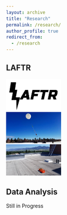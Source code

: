 ```yaml
---
layout: archive
title: "Research"
permalink: /research/
author_profile: true
redirect_from:
  - /research
---
```


## LAFTR
<div class="row">
  <div class="column">
    <img src="../images/LAFTR_logo.png" alt="Snow" style="width:30%">
  </div>
  <div class="column">
    <img src="../images/laftr_balloon1.jpg" alt="Forest" style="width:30%">
  </div>
  <div class="column">
    <img src="../images/laftr_rooftop.jpg" alt="Mountains" style="width:30%">
  </div>
</div>

## Data Analysis
Still in Progress

<!--
<div style="text-align:center"><img src="../images/map.gif"  style="width: 500px;"/></div>


### Test Interactive Plot
<iframe src="../files/flowers.html"
    sandbox="allow-same-origin allow-scripts"
    width="100%"
    height="600"
    scrolling="yes"
    seamless="seamless"
    frameborder="0">
</iframe>

## Research Interests
<div style="text-align:center"><img src="../images/map.gif"  style="width: 500px;"/></div>
-->
